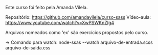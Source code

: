 Este curso foi feito pela Amanda Vilela.

Repositório: https://github.com/amandavilela/curso-sass
Vídeo-aula: https://www.youtube.com/watch?v=XwPSWKnZIg4


Arquivos nomeados como 'ex' são exercícios propostos pelo curso.


-> Comando para watch:
node-ssas --watch arquivo-de-entrada.scss arquivo-de-saida.css


